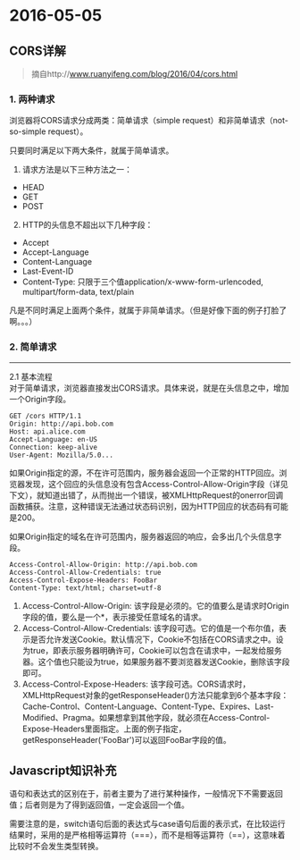 # 2016-05-05

## CORS详解
> 摘自http://www.ruanyifeng.com/blog/2016/04/cors.html

### 1. 两种请求

浏览器将CORS请求分成两类：简单请求（simple request）和非简单请求（not-so-simple request）。

只要同时满足以下两大条件，就属于简单请求。  
1. 请求方法是以下三种方法之一：  
  + HEAD  
  + GET  
  + POST  
2. HTTP的头信息不超出以下几种字段：  
  + Accept  
  + Accept-Language  
  + Content-Language  
  + Last-Event-ID  
  + Content-Type: 只限于三个值application/x-www-form-urlencoded, multipart/form-data, text/plain  

 凡是不同时满足上面两个条件，就属于非简单请求。（但是好像下面的例子打脸了啊。。。）   


### 2. 简单请求
---
2.1 基本流程   
对于简单请求，浏览器直接发出CORS请求。具体来说，就是在头信息之中，增加一个Origin字段。  
```http
GET /cors HTTP/1.1
Origin: http://api.bob.com
Host: api.alice.com
Accept-Language: en-US
Connection: keep-alive
User-Agent: Mozilla/5.0...
```
如果Origin指定的源，不在许可范围内，服务器会返回一个正常的HTTP回应。浏览器发现，这个回应的头信息没有包含Access-Control-Allow-Origin字段（详见下文），就知道出错了，从而抛出一个错误，被XMLHttpRequest的onerror回调函数捕获。注意，这种错误无法通过状态码识别，因为HTTP回应的状态码有可能是200。

如果Origin指定的域名在许可范围内，服务器返回的响应，会多出几个头信息字段。

```http
Access-Control-Allow-Origin: http://api.bob.com
Access-Control-Allow-Credentials: true
Access-Control-Expose-Headers: FooBar
Content-Type: text/html; charset=utf-8
```
1. Access-Control-Allow-Origin: 该字段是必须的。它的值要么是请求时Origin字段的值，要么是一个*，表示接受任意域名的请求。  
2. Access-Control-Allow-Credentials: 该字段可选。它的值是一个布尔值，表示是否允许发送Cookie。默认情况下，Cookie不包括在CORS请求之中。设为true，即表示服务器明确许可，Cookie可以包含在请求中，一起发给服务器。这个值也只能设为true，如果服务器不要浏览器发送Cookie，删除该字段即可。  
3. Access-Control-Expose-Headers: 该字段可选。CORS请求时，XMLHttpRequest对象的getResponseHeader()方法只能拿到6个基本字段：Cache-Control、Content-Language、Content-Type、Expires、Last-Modified、Pragma。如果想拿到其他字段，就必须在Access-Control-Expose-Headers里面指定。上面的例子指定，getResponseHeader('FooBar')可以返回FooBar字段的值。



## Javascript知识补充
语句和表达式的区别在于，前者主要为了进行某种操作，一般情况下不需要返回值；后者则是为了得到返回值，一定会返回一个值。  

需要注意的是，switch语句后面的表达式与case语句后面的表示式，在比较运行结果时，采用的是严格相等运算符（===），而不是相等运算符（==），这意味着比较时不会发生类型转换。  
